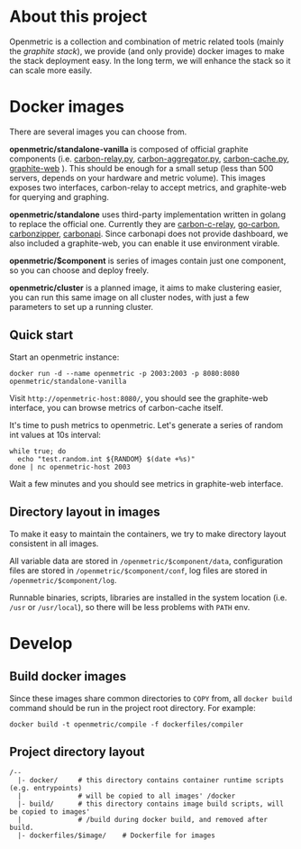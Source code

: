 # About this project

Openmetric is a collection and combination of metric related tools (mainly the *graphite stack*),
we provide (and only provide) docker images to make the stack deployment easy.
In the long term, we will enhance the stack so it can scale more easily.

# Docker images

There are several images you can choose from.

**openmetric/standalone-vanilla** is composed of official graphite components (i.e.
[carbon-relay.py](https://github.com/graphite-project/carbon/blob/master/bin/carbon-relay.py),
[carbon-aggregator.py](https://github.com/graphite-project/carbon/blob/master/bin/carbon-aggregator.py),
[carbon-cache.py](https://github.com/graphite-project/carbon/blob/master/bin/carbon-cache.py),
[graphite-web](https://github.com/graphite-project/graphite-web)
).
This should be enough for a small setup (less than 500 servers, depends on your hardware and metric volume).
This images exposes two interfaces, carbon-relay to accept metrics, and graphite-web for querying and graphing.

**openmetric/standalone** uses third-party implementation written in golang to replace the official one.
Currently they are
[carbon-c-relay](https://github.com/grobian/carbon-c-relay),
[go-carbon](https://github.com/lomik/go-carbon),
[carbonzipper](https://github.com/dgryski/carbonzipper),
[carbonapi](https://github.com/dgryski/carbonapi).
Since carbonapi does not provide dashboard, we also included a graphite-web, you can enable it use environment virable.

**openmetric/$component** is series of images contain just one component, so you can choose and deploy freely.

**openmetric/cluster** is a planned image, it aims to make clustering easier, you can run this same image on all cluster nodes,
with just a few parameters to set up a running cluster.

## Quick start

Start an openmetric instance:

```
docker run -d --name openmetric -p 2003:2003 -p 8080:8080 openmetric/standalone-vanilla
```

Visit ``http://openmetric-host:8080/``, you should see the graphite-web interface,
you can browse metrics of carbon-cache itself.

It's time to push metrics to openmetric. Let's generate a series of random int values at 10s interval:

```
while true; do
  echo "test.random.int ${RANDOM} $(date +%s)"
done | nc openmetric-host 2003
```

Wait a few minutes and you should see metrics in graphite-web interface.

## Directory layout in images

To make it easy to maintain the containers, we try to make directory layout consistent in all images.

All variable data are stored in ``/openmetric/$component/data``, configuration files are stored in
``/openmetric/$component/conf``, log files are stored in ``/openmetric/$component/log``.

Runnable binaries, scripts, libraries are installed in the system location (i.e. ``/usr`` or ``/usr/local``),
so there will be less problems with ``PATH`` env.


# Develop

## Build docker images

Since these images share common directories to `COPY` from, all `docker build` command should be run in the project root directory.
For example:

```
docker build -t openmetric/compile -f dockerfiles/compiler
```

## Project directory layout

```
/--
  |- docker/     # this directory contains container runtime scripts (e.g. entrypoints)
  |              # will be copied to all images' /docker
  |- build/      # this directory contains image build scripts, will be copied to images'
  |              # /build during docker build, and removed after build.
  |- dockerfiles/$image/    # Dockerfile for images
```
